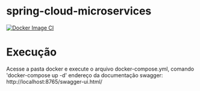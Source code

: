# spring-cloud-microservices


[![Docker Image CI](https://github.com/vinicius-hora/spring-cloud-microservices/actions/workflows/docker-image.yml/badge.svg)](https://github.com/vinicius-hora/spring-cloud-microservices/actions/workflows/docker-image.yml)

# Execução

Acesse a pasta docker e execute o arquivo docker-compose.yml, comando 'docker-compose up -d'
endereço da documentação swagger: http://localhost:8765/swagger-ui.html/
